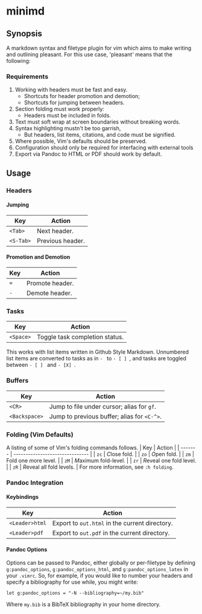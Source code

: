 minimd
=======

Synopsis
---------
A markdown syntax and filetype plugin for vim which aims to make writing and outlining pleasant.  For this use case, 'pleasant' means that the following:

### Requirements
1. Working with headers must be fast and easy.
    - Shortcuts for header promotion and demotion;
    - Shortcuts for jumping between headers.
2. Section folding must work properly:
    - Headers must be included in folds.
3. Text must soft wrap at screen boundaries without breaking words.
4. Syntax highlighting mustn't be too garrish,
    - But headers, list items, citations, and code must be signified.
5. Where possible, Vim's defaults should be preserved.
6. Configuration should only be required for interfacing with external tools
7. Export via Pandoc to HTML or PDF should work by default.

Usage
-----

### Headers
#### Jumping
| Key       | Action           |
| --------- | -----------------|
| `<Tab>`   | Next header.     |
| `<S-Tab>` | Previous header. |

#### Promotion and Demotion
| Key |  Action         |
| --- | ----------------|
| `=` | Promote header. |
| `-` | Demote header.  |


### Tasks
| Key       |  Action                        |
| --------- | ------------------------------ |
| `<Space>` | Toggle task completion status. |

This works with list items written in Github Style Markdown.  Unnumbered list items are converted to tasks as in `- ` to `- [ ] `, and tasks are toggled between `- [ ] ` and `- [X] `.

### Buffers
| Key           | Action                                      |
| ------------- | ------------------------------------------- |
| `<CR>`        | Jump to file under cursor; alias for `gf`.  |
| `<Backspace>` | Jump to previous buffer; alias for `<C-^>`. |


### Folding (Vim Defaults)
A listing of some of Vim's folding commands follows.
| Key     | Action                          |
| ------- | ------------------------------- |
| `zc`    |       *C*lose fold.             |
| `zo`    |       *O*pen fold.              |
| `zm`    |       Fold one *m*ore level.    |
| `zM`    |       *M*aximum fold-level.     |
| `zr`    |       *R*eveal one fold level.  |
| `zR`    |       *R*eveal all fold levels. |
For more information, see `:h folding`.

### Pandoc Integration
#### Keybindings
| Key            | Action                                         |
| -------------- | ---------------------------------------------- |
| `<Leader>html` | Export to `out.html` in the current directory. |
| `<Leader>pdf`  | Export to `out.pdf` in the current directory.  |

#### Pandoc Options
Options can be passed to Pandoc, either globally or per-filetype by defining `g:pandoc_options`, `g:pandoc_options_html`, and `g:pandoc_options_latex` in your `.vimrc`.  So, for example, if you would like to number your headers and specify a bibliography for use while, you might write:

    let g:pandoc_options = "-N --bibliography=~/my.bib"

Where `my.bib` is a BibTeX bibliography in your home directory.
